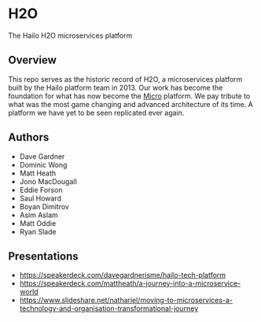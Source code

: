 # H2O

The Hailo H2O microservices platform

## Overview

This repo serves as the historic record of H2O, a microservices platform built by the Hailo platform team in 2013. Our work has become the foundation for what has now become the [Micro](https://github.com/micro) platform. We pay tribute to what was the most game changing and advanced architecture of its time. A platform we have yet to be seen replicated ever again.

## Authors

- Dave Gardner
- Dominic Wong
- Matt Heath
- Jono MacDougall
- Eddie Forson
- Saul Howard
- Boyan Dimitrov
- Asim Aslam
- Matt Oddie
- Ryan Slade

## Presentations

- https://speakerdeck.com/davegardnerisme/hailo-tech-platform
- https://speakerdeck.com/mattheath/a-journey-into-a-microservice-world
- https://www.slideshare.net/nathariel/moving-to-microservices-a-technology-and-organisation-transformational-journey

